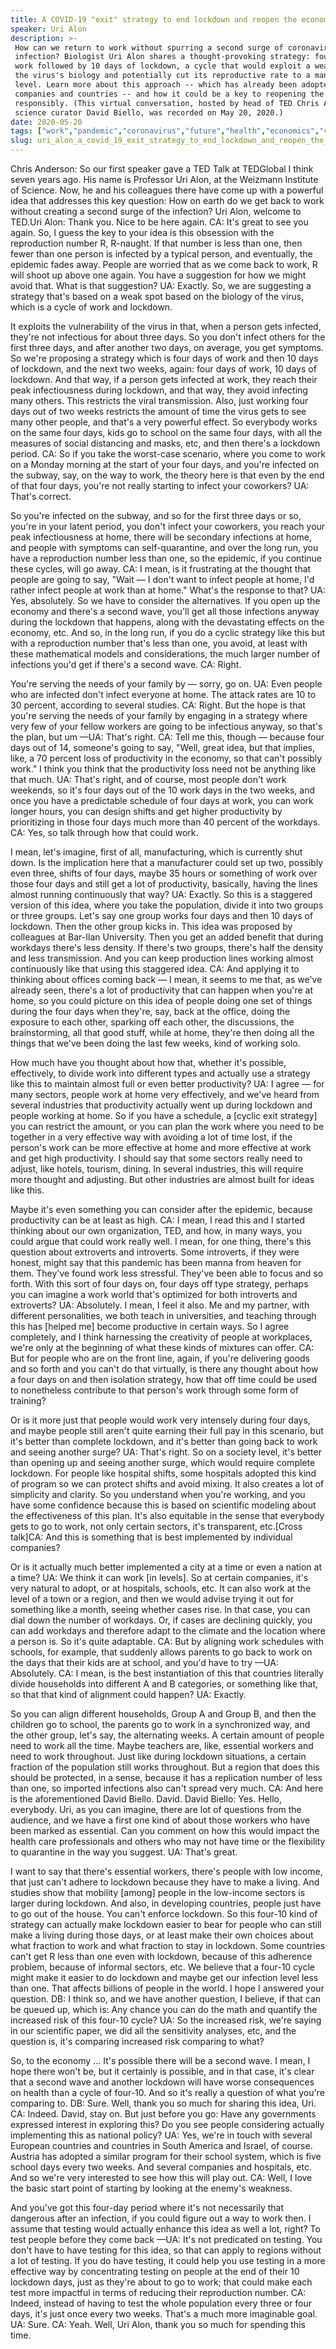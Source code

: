 ```yaml
---
title: A COVID-19 "exit" strategy to end lockdown and reopen the economy
speaker: Uri Alon
description: >-
 How can we return to work without spurring a second surge of coronavirus
 infection? Biologist Uri Alon shares a thought-provoking strategy: four days at
 work followed by 10 days of lockdown, a cycle that would exploit a weakness in
 the virus's biology and potentially cut its reproductive rate to a manageable
 level. Learn more about this approach -- which has already been adopted by both
 companies and countries -- and how it could be a key to reopening the economy
 responsibly. (This virtual conversation, hosted by head of TED Chris Anderson and
 science curator David Biello, was recorded on May 20, 2020.)
date: 2020-05-20
tags: ["work","pandemic","coronavirus","future","health","economics","virus"]
slug: uri_alon_a_covid_19_exit_strategy_to_end_lockdown_and_reopen_the_economy
---
```


Chris Anderson: So our first speaker gave a TED Talk at TEDGlobal I think seven years ago.
His name is Professor Uri Alon, at the Weizmann Institute of Science. Now, he and his
colleagues there have come up with a powerful idea that addresses this key question: How
on earth do we get back to work without creating a second surge of the infection? Uri
Alon, welcome to TED.Uri Alon: Thank you. Nice to be here again. CA: It's great to see you
again. So, I guess the key to your idea is this obsession with the reproduction number R,
R-naught. If that number is less than one, then fewer than one person is infected by a
typical person, and eventually, the epidemic fades away. People are worried that as we
come back to work, R will shoot up above one again. You have a suggestion for how we might
avoid that. What is that suggestion? UA: Exactly. So, we are suggesting a strategy that's
based on a weak spot based on the biology of the virus, which is a cycle of work and
lockdown.

It exploits the vulnerability of the virus in that, when a person gets infected, they're
not infectious for about three days. So you don't infect others for the first three days,
and after another two days, on average, you get symptoms. So we're proposing a strategy
which is four days of work and then 10 days of lockdown, and the next two weeks, again:
four days of work, 10 days of lockdown. And that way, if a person gets infected at work,
they reach their peak infectiousness during lockdown, and that way, they avoid infecting
many others. This restricts the viral transmission. Also, just working four days out of
two weeks restricts the amount of time the virus gets to see many other people, and that's
a very powerful effect. So everybody works on the same four days, kids go to school on the
same four days, with all the measures of social distancing and masks, etc, and then
there's a lockdown period. CA: So if you take the worst-case scenario, where you come to
work on a Monday morning at the start of your four days, and you're infected on the
subway, say, on the way to work, the theory here is that even by the end of that four
days, you're not really starting to infect your coworkers? UA: That's correct.

So you're infected on the subway, and so for the first three days or so, you're in your
latent period, you don't infect your coworkers, you reach your peak infectiousness at
home, there will be secondary infections at home, and people with symptoms can
self-quarantine, and over the long run, you have a reproduction number less than one, so
the epidemic, if you continue these cycles, will go away. CA: I mean, is it frustrating at
the thought that people are going to say, "Wait — I don't want to infect people at home,
I'd rather infect people at work than at home." What's the response to that? UA: Yes,
absolutely. So we have to consider the alternatives. If you open up the economy and
there's a second wave, you'll get all those infections anyway during the lockdown that
happens, along with the devastating effects on the economy, etc. And so, in the long run,
if you do a cyclic strategy like this but with a reproduction number that's less than one,
you avoid, at least with these mathematical models and considerations, the much larger
number of infections you'd get if there's a second wave. CA: Right.

You're serving the needs of your family by — sorry, go on. UA: Even people who are infected
don't infect everyone at home. The attack rates are 10 to 30 percent, according to several
studies. CA: Right. But the hope is that you're serving the needs of your family by
engaging in a strategy where very few of your fellow workers are going to be infectious
anyway, so that's the plan, but um —UA: That's right. CA: Tell me this, though — because
four days out of 14, someone's going to say, "Well, great idea, but that implies, like, a
70 percent loss of productivity in the economy, so that can't possibly work." I think you
think that the productivity loss need not be anything like that much. UA: That's right, and
of course, most people don't work weekends, so it's four days out of the 10 work days in
the two weeks, and once you have a predictable schedule of four days at work, you can work
longer hours, you can design shifts and get higher productivity by prioritizing in those
four days much more than 40 percent of the workdays. CA: Yes, so talk through how that
could work.

I mean, let's imagine, first of all, manufacturing, which is currently shut down. Is the
implication here that a manufacturer could set up two, possibly even three, shifts of four
days, maybe 35 hours or something of work over those four days and still get a lot of
productivity, basically, having the lines almost running continuously that way? UA:
Exactly. So this is a staggered version of this idea, where you take the population,
divide it into two groups or three groups. Let's say one group works four days and then 10
days of lockdown. Then the other group kicks in. This idea was proposed by colleagues at
Bar-Ilan University. Then you get an added benefit that during workdays there's less
density. If there's two groups, there's half the density and less transmission. And you
can keep production lines working almost continuously like that using this staggered
idea. CA: And applying it to thinking about offices coming back — I mean, it seems to me
that, as we've already seen, there's a lot of productivity that can happen when you're at
home, so you could picture on this idea of people doing one set of things during the four
days when they're, say, back at the office, doing the exposure to each other, sparking off
each other, the discussions, the brainstorming, all that good stuff, while at home,
they're then doing all the things that we've been doing the last few weeks, kind of
working solo.

How much have you thought about how that, whether it's possible, effectively, to divide
work into different types and actually use a strategy like this to maintain almost full or
even better productivity? UA: I agree — for many sectors, people work at home very
effectively, and we've heard from several industries that productivity actually went up
during lockdown and people working at home. So if you have a schedule, a [cyclic exit
strategy] you can restrict the amount, or you can plan the work where you need to be
together in a very effective way with avoiding a lot of time lost, if the person's work
can be more effective at home and more effective at work and get high productivity. I
should say that some sectors really need to adjust, like hotels, tourism, dining. In
several industries, this will require more thought and adjusting. But other industries are
almost built for ideas like this.

Maybe it's even something you can consider after the epidemic, because productivity can be
at least as high. CA: I mean, I read this and I started thinking about our own
organization, TED, and how, in many ways, you could argue that could work really well. I
mean, for one thing, there's this question about extroverts and introverts. Some
introverts, if they were honest, might say that this pandemic has been manna from heaven
for them. They've found work less stressful. They've been able to focus and so forth. With
this sort of four days on, four days off type strategy, perhaps you can imagine a work
world that's optimized for both introverts and extroverts? UA: Absolutely. I mean, I feel
it also. Me and my partner, with different personalities, we both teach in universities,
and teaching through this has [helped me] become productive in certain ways. So I agree
completely, and I think harnessing the creativity of people at workplaces, we're only at
the beginning of what these kinds of mixtures can offer. CA: But for people who are on the
front line, again, if you're delivering goods and so forth and you can't do that
virtually, is there any thought about how a four days on and then isolation strategy, how
that off time could be used to nonetheless contribute to that person's work through some
form of training?

Or is it more just that people would work very intensely during four days, and maybe
people still aren't quite earning their full pay in this scenario, but it's better than
complete lockdown, and it's better than going back to work and seeing another surge? UA:
That's right. So on a society level, it's better than opening up and seeing another surge,
which would require complete lockdown. For people like hospital shifts, some hospitals
adopted this kind of program so we can protect shifts and avoid mixing. It also creates a
lot of simplicity and clarity. So you understand when you're working, and you have some
confidence because this is based on scientific modeling about the effectiveness of this
plan. It's also equitable in the sense that everybody gets to go to work, not only certain
sectors, it's transparent, etc.[Cross talk]CA: And this is something that is best
implemented by individual companies?

Or is it actually much better implemented a city at a time or even a nation at a time? UA:
We think it can work [in levels]. So at certain companies, it's very natural to adopt, or
at hospitals, schools, etc. It can also work at the level of a town or a region, and then
we would advise trying it out for something like a month, seeing whether cases rise. In
that case, you can dial down the number of workdays. Or, if cases are declining quickly,
you can add workdays and therefore adapt to the climate and the location where a person
is. So it's quite adaptable. CA: But by aligning work schedules with schools, for example,
that suddenly allows parents to go back to work on the days that their kids are at school,
and you'd have to try —UA: Absolutely. CA: I mean, is the best instantiation of this that
countries literally divide households into different A and B categories, or something like
that, so that that kind of alignment could happen? UA: Exactly.

So you can align different households, Group A and Group B, and then the children go to
school, the parents go to work in a synchronized way, and the other group, let's say, the
alternating weeks. A certain amount of people need to work all the time. Maybe teachers
are, like, essential workers and need to work throughout. Just like during lockdown
situations, a certain fraction of the population still works throughout. But a region that
does this should be protected, in a sense, because it has a replication number of less
than one, so imported infections also can't spread very much. CA: And here is the
aforementioned David Biello. David. David Biello: Yes. Hello, everybody. Uri, as you can
imagine, there are lot of questions from the audience, and we have a first one kind of
about those workers who have been marked as essential. Can you comment on how this would
impact the health care professionals and others who may not have time or the flexibility
to quarantine in the way you suggest. UA: That's great.

I want to say that there's essential workers, there's people with low income, that just
can't adhere to lockdown because they have to make a living. And studies show that
mobility [among] people in the low-income sectors is larger during lockdown. And also, in
developing countries, people just have to go out of the house. You can't enforce lockdown.
So this four-10 kind of strategy can actually make lockdown easier to bear for people who
can still make a living during those days, or at least make their own choices about what
fraction to work and what fraction to stay in lockdown. Some countries can't get R less
than one even with lockdown, because of this adherence problem, because of informal
sectors, etc. We believe that a four-10 cycle might make it easier to do lockdown and
maybe get our infection level less than one. That affects billions of people in the world.
I hope I answered your question. DB: I think so, and we have another question, I believe,
if that can be queued up, which is: Any chance you can do the math and quantify the
increased risk of this four-10 cycle? UA: So the increased risk, we're saying in our
scientific paper, we did all the sensitivity analyses, etc, and the question is, it's
comparing increased risk comparing to what?

So, to the economy ... It's possible there will be a second wave. I mean, I hope there
won't be, but it certainly is possible, and in that case, it's clear that a second wave
and another lockdown will have worse consequences on health than a cycle of four-10. And
so it's really a question of what you're comparing to. DB: Sure. Well, thank you so much
for sharing this idea, Uri. CA: Indeed. David, stay on. But just before you go: Have any
governments expressed interest in exploring this? Do you see people considering actually
implementing this as national policy? UA: Yes, we're in touch with several European
countries and countries in South America and Israel, of course. Austria has adopted a
similar program for their school system, which is five school days every two weeks. And
several companies and hospitals, etc. And so we're very interested to see how this will
play out. CA: Well, I love the basic start point of starting by looking at the enemy's
weakness.

And you've got this four-day period where it's not necessarily that dangerous after an
infection, if you could figure out a way to work then. I assume that testing would
actually enhance this idea as well a lot, right? To test people before they come back —UA:
It's not predicated on testing. You don't have to have testing for this idea, so that can
apply to regions without a lot of testing. If you do have testing, it could help you use
testing in a more effective way by concentrating testing on people at the end of their 10
lockdown days, just as they're about to go to work; that could make each test more
impactful in terms of reducing their reproduction number. CA: Indeed, instead of having to
test the whole population every three or four days, it's just once every two weeks. That's
a much more imaginable goal. UA: Sure. CA: Yeah. Well, Uri Alon, thank you so much for
spending this time.

<!--
ad_duration=3.33
comment_count=28
event="TED2020"
external_duration=0
external_start_time=0
has_talk_citation=1
intro_duration=11.82
is_subtitle_required="False"
is_talk_featured="True"
language="en"
language_swap="False"
native_language="en"
number_of_related_talks=6
number_of_speakers=3
number_of_subtitled_videos=5
number_of_tags=7
number_of_talk_download_languages=6
number_of_talk_more_resources=0
number_of_talk_recommendations=0
number_of_talks_take_actions=2
post_ad_duration=0.83
published_timestamp="2020-05-26 19:10:19"
recording_date="2020-05-20"
speaker_description="Biologist"
speaker_is_published=1
speaker_name="Uri Alon"
talk_more_resources=[]
talk_name="A COVID-19 \"exit\" strategy to end lockdown and reopen the economy"
talks_tags=["work","pandemic","coronavirus","future","health","economics","virus"]
url_audio="https://download.ted.com/talks/UriAlon_2020.mp3?apikey=acme-roadrunner"
url_photo_speaker="https://pe.tedcdn.com/images/ted/f1948f1cf39bc8044b6e23d0f997d5c55755f1b0_254x191.jpg"
url_photo_talk="https://s3.amazonaws.com/talkstar-photos/uploads/1de2cdae-dcb4-4b64-8d13-21ce5a07d898/UriAlon_2020S-embed.jpg"
url_webpage="https://www.ted.com/talks/uri_alon_a_covid_19_exit_strategy_to_end_lockdown_and_reopen_the_economy"
video_type_name="TED Stage Talk"
-->